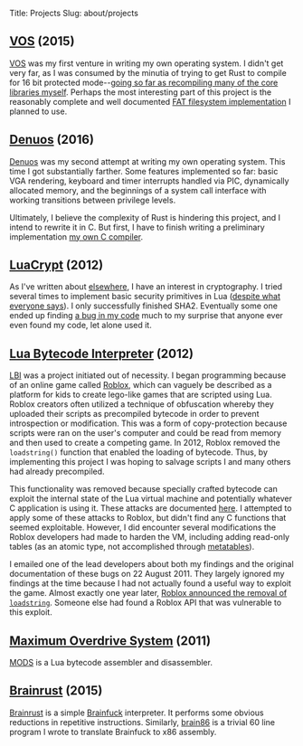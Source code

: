 Title: Projects
Slug: about/projects


## [VOS][] (2015)

[VOS][] was my first venture in writing my own operating system. I didn't get
very far, as I was consumed by the minutia of trying to get Rust to compile for
16 bit protected mode--[going so far as recompiling many of the core libraries
myself][vosmake]. Perhaps the most interesting part of this project is the
reasonably complete and well documented [FAT filesystem implementation][vosfat]
I planned to use.

[vos]: https://github.com/JustAPerson/vos
[vosmake]: https://github.com/JustAPerson/vos/blob/rust_boot/makefile
[vosfat]: https://github.com/JustAPerson/vos/blob/master/src/lib/disk/src/fs/fat.rs

## [Denuos][] (2016)

[Denuos][] was my second attempt at writing my own operating system. This time I
got substantially farther. Some features implemented so far: basic VGA
rendering, keyboard and timer interrupts handled via PIC, dynamically allocated
memory, and the beginnings of a system call interface with working transitions
between privilege levels.

Ultimately, I believe the complexity of Rust is hindering this project, and I
intend to rewrite it in C. But first, I have to finish writing a preliminary
implementation [my own C compiler][denuoc].

[denuos]: https://github.com/JustAPerson/denuos
[denuoc]: https://github.com/JustAPerson/denuoc

## [LuaCrypt][lc] (2012)
    
As I've written about [elsewhere](/about/arcs/), I have an interest in
cryptography. I tried several times to implement basic security primitives in
Lua ([despite what everyone says][owncrypto]). I only successfully finished
SHA2. Eventually some one ended up finding [a bug in my code][lcbug] much to my
surprise that anyone ever even found my code, let alone used it.

[lc]: https://github.com/JustAPerson/LuaCrypt
[owncrypto]: http://lmgtfy.com/?q=writing+your+own+crypto
[lcbug]: https://github.com/JustAPerson/LuaCrypt/issues/1

## [Lua Bytecode Interpreter][lbi] (2012)

[LBI][lbi] was a project initiated out of necessity. I began programming because
of an online game called [Roblox][roblox], which can vaguely be described as a
platform for kids to create lego-like games that are scripted using Lua. Roblox
creators often utilized a technique of obfuscation whereby they uploaded their
scripts as precompiled bytecode in order to prevent introspection or
modification. This was a form of copy-protection because scripts were ran on the
user's computer and could be read from memory and then used to create a
competing game. In 2012, Roblox removed the `loadstring()` function that enabled
the loading of bytecode. Thus, by implementing this project I was hoping to
salvage scripts I and many others had already precompiled.

This functionality was removed because specially crafted bytecode can exploit
the internal state of the Lua virtual machine and potentially whatever C
application is using it. These attacks are documented [here][corsix]. I
attempted to apply some of these attacks to Roblox, but didn't find any C
functions that seemed exploitable. However, I did encounter several
modifications the Roblox developers had made to harden the VM, including adding
read-only tables (as an atomic type, not accomplished through [metatables][mt]).

I emailed one of the lead developers about both my findings and the original
documentation of these bugs on 22 August 2011. They largely ignored my findings
at the time because I had not actually found a useful way to exploit the game.
Almost exactly one year later, [Roblox announced the removal of
`loadstring`][byebyebc]. Someone else had found a Roblox API that was vulnerable
to this exploit.

[lbi]: https://github.com/JustAPerson/lbi
[roblox]: https://en.wikipedia.org/wiki/Roblox
[corsix]: https://www.corsix.org/content/lua-514-bug-recap
[mt]: https://www.lua.org/pil/13.html
[byebyebc]: https://blog.roblox.com/2012/08/bye-bye-bytecode/

## [Maximum Overdrive System][mods] (2011)

[MODS][mods] is a Lua bytecode assembler and disassembler.

[mods]: https://github.com/JustAPerson/MODS

## [Brainrust][br] (2015)

[Brainrust][br] is a simple [Brainfuck][bf] interpreter. It performs some
obvious reductions in repetitive instructions. Similarly, [brain86][b86] is a
trivial 60 line program I wrote to translate Brainfuck to x86 assembly.

[bf]: https://en.wikipedia.org/wiki/Brainfuck
[br]: https://github.com/JustAPerson/brainrust
[b86]: https://gist.github.com/JustAPerson/8fe97f1591153a070cc5

